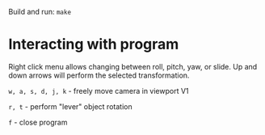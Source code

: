 Build and run: ```make```
# Interacting with program
Right click menu allows changing between roll, pitch, yaw, or slide. Up and down arrows will perform the selected transformation.

```w, a, s, d, j, k``` - freely move camera in viewport V1

```r, t``` - perform "lever" object rotation

```f``` - close program